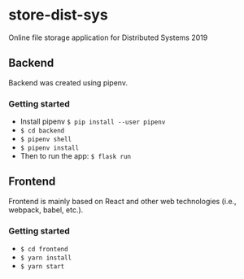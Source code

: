 # store-dist-sys
Online file storage application for Distributed Systems 2019


## Backend
Backend was created using pipenv.
### Getting started
- Install pipenv `$ pip install --user pipenv`
- `$ cd backend`
- `$ pipenv shell`
- `$ pipenv install`
- Then to run the app: `$ flask run`

## Frontend
Frontend is mainly based on React and other web technologies (i.e., webpack,
babel, etc.).
### Getting started
* `$ cd frontend`
* `$ yarn install`
* `$ yarn start`
